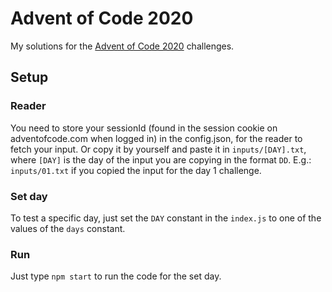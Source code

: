 # Advent of Code 2020

My solutions for the [Advent of Code 2020](https://adventofcode.com/2020) challenges.

## Setup

### Reader

You need to store your sessionId (found in the session cookie on adventofcode.com when logged in) in the config.json,
for the reader to fetch your input.
Or copy it by yourself and paste it in `inputs/[DAY].txt`,
where `[DAY]` is the day of the input you are copying in the format `DD`.
E.g.: `inputs/01.txt` if you copied the input for the day 1 challenge.

### Set day

To test a specific day, just set the `DAY` constant in the `index.js` to one of the values of the `days` constant.

### Run

Just type `npm start` to run the code for the set day.
